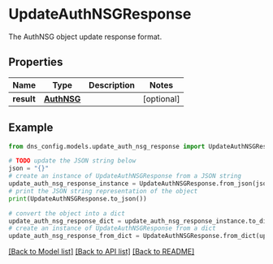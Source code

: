 # UpdateAuthNSGResponse

The AuthNSG object update response format.

## Properties

Name | Type | Description | Notes
------------ | ------------- | ------------- | -------------
**result** | [**AuthNSG**](AuthNSG.md) |  | [optional] 

## Example

```python
from dns_config.models.update_auth_nsg_response import UpdateAuthNSGResponse

# TODO update the JSON string below
json = "{}"
# create an instance of UpdateAuthNSGResponse from a JSON string
update_auth_nsg_response_instance = UpdateAuthNSGResponse.from_json(json)
# print the JSON string representation of the object
print(UpdateAuthNSGResponse.to_json())

# convert the object into a dict
update_auth_nsg_response_dict = update_auth_nsg_response_instance.to_dict()
# create an instance of UpdateAuthNSGResponse from a dict
update_auth_nsg_response_from_dict = UpdateAuthNSGResponse.from_dict(update_auth_nsg_response_dict)
```
[[Back to Model list]](../README.md#documentation-for-models) [[Back to API list]](../README.md#documentation-for-api-endpoints) [[Back to README]](../README.md)


